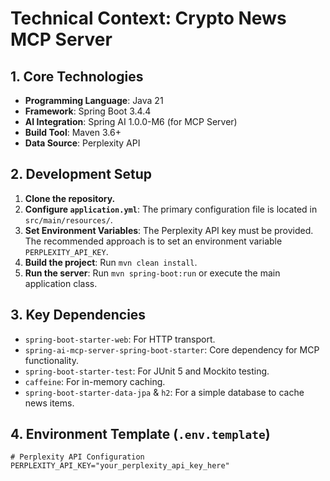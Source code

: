 # Technical Context: Crypto News MCP Server

## 1. Core Technologies

- **Programming Language**: Java 21
- **Framework**: Spring Boot 3.4.4
- **AI Integration**: Spring AI 1.0.0-M6 (for MCP Server)
- **Build Tool**: Maven 3.6+
- **Data Source**: Perplexity API

## 2. Development Setup

1.  **Clone the repository.**
2.  **Configure `application.yml`**: The primary configuration file is located in `src/main/resources/`.
3.  **Set Environment Variables**: The Perplexity API key must be provided. The recommended approach is to set an environment variable `PERPLEXITY_API_KEY`.
4.  **Build the project**: Run `mvn clean install`.
5.  **Run the server**: Run `mvn spring-boot:run` or execute the main application class.

## 3. Key Dependencies

- `spring-boot-starter-web`: For HTTP transport.
- `spring-ai-mcp-server-spring-boot-starter`: Core dependency for MCP functionality.
- `spring-boot-starter-test`: For JUnit 5 and Mockito testing.
- `caffeine`: For in-memory caching.
- `spring-boot-starter-data-jpa` & `h2`: For a simple database to cache news items.

## 4. Environment Template (`.env.template`)

```
# Perplexity API Configuration
PERPLEXITY_API_KEY="your_perplexity_api_key_here"
``` 
